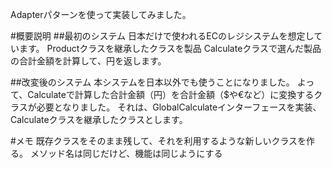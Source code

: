 Adapterパターンを使って実装してみました。

#概要説明
##最初のシステム
日本だけで使われるECのレジシステムを想定しています。
Productクラスを継承したクラスを製品
Calculateクラスで選んだ製品の合計金額を計算して、円を返します。

##改変後のシステム
本システムを日本以外でも使うことになりました。
よって、Calculateで計算した合計金額（円）を合計金額（$や€など）に変換するクラスが必要となりました。
それは、GlobalCalculateインターフェースを実装、Calculateクラスを継承したクラスとします。

#メモ
既存クラスをそのまま残して、それを利用するような新しいクラスを作る。
メソッド名は同じだけど、機能は同じようにする